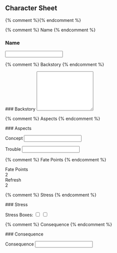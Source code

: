 ---
---

<div class="pagebreak"></div>

## Character Sheet

{% comment %}<!--
<button onclick='window.print();return false;' />Print</button>
-->{% endcomment %}

<div class="character-sheet">

{% comment %} Name {% endcomment %}
<div id="character-name" class="character-sheet-section" markdown="1">
<h3 id="character-name"><label class="aspect-label" for="name">Name</label></h3>
<input id="name" class="character-name" type="text" name="Character Name">

</div>

{% comment %} Backstory {% endcomment %}
<div id="character-backstory" class="character-sheet-section" markdown="1">
### Backstory

<textarea rows="8"></textarea>

</div>

{% comment %} Aspects {% endcomment %}
<div id="aspects" class="character-sheet-section" markdown="1">
### Aspects

<label class="aspect-label" for="concept">Concept</label>
<input id="concept" class="aspect-box" type="text" name="Concept Aspect">

<label class="aspect-label" for="trouble">Trouble</label>
<input id="trouble" class="aspect-box" type="text" name="Concept Aspect">

</div>

{% comment %} Fate Points {% endcomment %}
<div id="fate-points" class="character-sheet-section" markdown="1">

<div id="fate-points-block" class="fate-points-block">
  <span id="fate-points-text" class="fate-points-text">Fate Points</span>
  <br>
  <span id="fate-points-number" class="fate-points-number">2</span>
</div>

<div id="fate-points-block" class="fate-points-block">
  <span id="refresh-text" class="fate-points-text">Refresh</span>
  <br>
  <span id="refresh-points-number" class="fate-points-number">2</span>
</div>

</div>

{% comment %} Stress {% endcomment %}
<div id="stress" class="character-sheet-section" markdown="1">
### Stress

<label class="stress-box-label" for="stress-box-1">Stress Boxes:</label>
<input id="stress-box-1" class="stress" type="checkbox">
<input id="stress-box-2" class="stress" type="checkbox">

</div>

{% comment %} Consequence {% endcomment %}
<div id="consequence" class="character-sheet-section" markdown="1">
### Consequence

<label class="aspect-label consequence-label" for="consequence">Consequence</label>
<input id="consequence" class="aspect-box" type="text" name="Concept Aspect">
</div>

</div>
